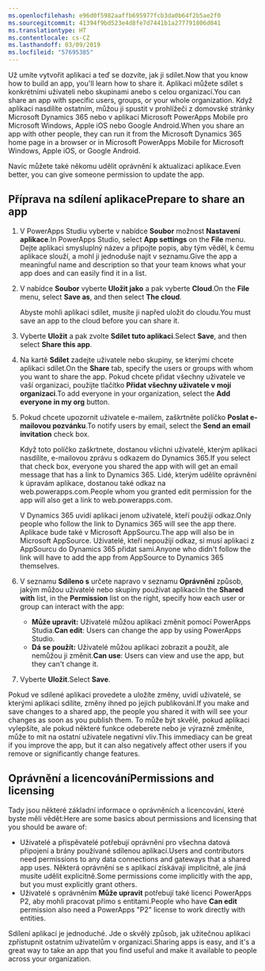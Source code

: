 ```yaml
---
ms.openlocfilehash: e96d0f5982aaffb695977fcb3da0b64f2b5ae2f0
ms.sourcegitcommit: 41394f9bd523e4d8fe7d7441b1a277791806d041
ms.translationtype: HT
ms.contentlocale: cs-CZ
ms.lasthandoff: 03/09/2019
ms.locfileid: "57695385"
---
```

<span data-ttu-id="42f1b-101">Už umíte vytvořit aplikaci a teď se dozvíte, jak ji sdílet.</span><span class="sxs-lookup"><span data-stu-id="42f1b-101">Now that you know how to build an app, you'll learn how to share it.</span></span> <span data-ttu-id="42f1b-102">Aplikaci můžete sdílet s konkrétními uživateli nebo skupinami anebo s celou organizací.</span><span class="sxs-lookup"><span data-stu-id="42f1b-102">You can share an app with specific users, groups, or your whole organization.</span></span> <span data-ttu-id="42f1b-103">Když aplikaci nasdílíte ostatním, můžou ji spustit v prohlížeči z domovské stránky Microsoft Dynamics 365 nebo v aplikaci Microsoft PowerApps Mobile pro Microsoft Windows, Apple iOS nebo Google Android.</span><span class="sxs-lookup"><span data-stu-id="42f1b-103">When you share an app with other people, they can run it from the Microsoft Dynamics 365 home page in a browser or in Microsoft PowerApps Mobile for Microsoft Windows, Apple iOS, or Google Android.</span></span>

<span data-ttu-id="42f1b-104">Navíc můžete také někomu udělit oprávnění k aktualizaci aplikace.</span><span class="sxs-lookup"><span data-stu-id="42f1b-104">Even better, you can give someone permission to update the app.</span></span>

## <a name="prepare-to-share-an-app"></a><span data-ttu-id="42f1b-105">Příprava na sdílení aplikace</span><span class="sxs-lookup"><span data-stu-id="42f1b-105">Prepare to share an app</span></span>

1. <span data-ttu-id="42f1b-106">V PowerApps Studiu vyberte v nabídce **Soubor** možnost **Nastavení aplikace**.</span><span class="sxs-lookup"><span data-stu-id="42f1b-106">In PowerApps Studio, select **App settings** on the **File** menu.</span></span> <span data-ttu-id="42f1b-107">Dejte aplikaci smysluplný název a připojte popis, aby tým věděl, k čemu aplikace slouží, a mohl ji jednoduše najít v seznamu.</span><span class="sxs-lookup"><span data-stu-id="42f1b-107">Give the app a meaningful name and description so that your team knows what your app does and can easily find it in a list.</span></span>

1. <span data-ttu-id="42f1b-108">V nabídce **Soubor** vyberte **Uložit jako** a pak vyberte **Cloud**.</span><span class="sxs-lookup"><span data-stu-id="42f1b-108">On the **File** menu, select **Save as**, and then select **The cloud**.</span></span>

    <span data-ttu-id="42f1b-109">Abyste mohli aplikaci sdílet, musíte ji napřed uložit do cloudu.</span><span class="sxs-lookup"><span data-stu-id="42f1b-109">You must save an app to the cloud before you can share it.</span></span>

1. <span data-ttu-id="42f1b-110">Vyberte **Uložit** a pak zvolte **Sdílet tuto aplikaci**.</span><span class="sxs-lookup"><span data-stu-id="42f1b-110">Select **Save**, and then select **Share this app**.</span></span>

1. <span data-ttu-id="42f1b-111">Na kartě **Sdílet** zadejte uživatele nebo skupiny, se kterými chcete aplikaci sdílet.</span><span class="sxs-lookup"><span data-stu-id="42f1b-111">On the **Share** tab, specify the users or groups with whom you want to share the app.</span></span> <span data-ttu-id="42f1b-112">Pokud chcete přidat všechny uživatele ve vaší organizaci, použijte tlačítko **Přidat všechny uživatele v mojí organizaci**.</span><span class="sxs-lookup"><span data-stu-id="42f1b-112">To add everyone in your organization, select the **Add everyone in my org** button.</span></span>

1. <span data-ttu-id="42f1b-113">Pokud chcete upozornit uživatele e-mailem, zaškrtněte políčko **Poslat e-mailovou pozvánku**.</span><span class="sxs-lookup"><span data-stu-id="42f1b-113">To notify users by email, select the **Send an email invitation** check box.</span></span>

    <span data-ttu-id="42f1b-114">Když toto políčko zaškrtnete, dostanou všichni uživatelé, kterým aplikaci nasdílíte, e-mailovou zprávu s odkazem do Dynamics 365.</span><span class="sxs-lookup"><span data-stu-id="42f1b-114">If you select that check box, everyone you shared the app with will get an email message that has a link to Dynamics 365.</span></span> <span data-ttu-id="42f1b-115">Lidé, kterým udělíte oprávnění k úpravám aplikace, dostanou také odkaz na web.powerapps.com.</span><span class="sxs-lookup"><span data-stu-id="42f1b-115">People whom you granted edit permission for the app will also get a link to web.powerapps.com.</span></span>

    <span data-ttu-id="42f1b-116">V Dynamics 365 uvidí aplikaci jenom uživatelé, kteří použijí odkaz.</span><span class="sxs-lookup"><span data-stu-id="42f1b-116">Only people who follow the link to Dynamics 365 will see the app there.</span></span> <span data-ttu-id="42f1b-117">Aplikace bude také v Microsoft AppSourcu.</span><span class="sxs-lookup"><span data-stu-id="42f1b-117">The app will also be in Microsoft AppSource.</span></span> <span data-ttu-id="42f1b-118">Uživatelé, kteří nepoužijí odkaz, si musí aplikaci z AppSourcu do Dynamics 365 přidat sami.</span><span class="sxs-lookup"><span data-stu-id="42f1b-118">Anyone who didn't follow the link will have to add the app from AppSource to Dynamics 365 themselves.</span></span>

1. <span data-ttu-id="42f1b-119">V seznamu **Sdíleno s** určete napravo v seznamu **Oprávnění** způsob, jakým můžou uživatelé nebo skupiny používat aplikaci:</span><span class="sxs-lookup"><span data-stu-id="42f1b-119">In the **Shared with** list, in the **Permission** list on the right, specify how each user or group can interact with the app:</span></span>

    - <span data-ttu-id="42f1b-120">**Může upravit:** Uživatelé můžou aplikaci změnit pomocí PowerApps Studia.</span><span class="sxs-lookup"><span data-stu-id="42f1b-120">**Can edit**: Users can change the app by using PowerApps Studio.</span></span>
    - <span data-ttu-id="42f1b-121">**Dá se použít:** Uživatelé můžou aplikaci zobrazit a použít, ale nemůžou ji změnit.</span><span class="sxs-lookup"><span data-stu-id="42f1b-121">**Can use**: Users can view and use the app, but they can't change it.</span></span>

1. <span data-ttu-id="42f1b-122">Vyberte **Uložit**.</span><span class="sxs-lookup"><span data-stu-id="42f1b-122">Select **Save**.</span></span>

<span data-ttu-id="42f1b-123">Pokud ve sdílené aplikaci provedete a uložíte změny, uvidí uživatelé, se kterými aplikaci sdílíte, změny ihned po jejich publikování.</span><span class="sxs-lookup"><span data-stu-id="42f1b-123">If you make and save changes to a shared app, the people you shared it with will see your changes as soon as you publish them.</span></span> <span data-ttu-id="42f1b-124">To může být skvělé, pokud aplikaci vylepšíte, ale pokud některé funkce odeberete nebo je výrazně změníte, může to mít na ostatní uživatele negativní vliv.</span><span class="sxs-lookup"><span data-stu-id="42f1b-124">This immediacy can be great if you improve the app, but it can also negatively affect other users if you remove or significantly change features.</span></span>

## <a name="permissions-and-licensing"></a><span data-ttu-id="42f1b-125">Oprávnění a licencování</span><span class="sxs-lookup"><span data-stu-id="42f1b-125">Permissions and licensing</span></span>

<span data-ttu-id="42f1b-126">Tady jsou některé základní informace o oprávněních a licencování, které byste měli vědět:</span><span class="sxs-lookup"><span data-stu-id="42f1b-126">Here are some basics about permissions and licensing that you should be aware of:</span></span>

- <span data-ttu-id="42f1b-127">Uživatelé a přispěvatelé potřebují oprávnění pro všechna datová připojení a brány používané sdílenou aplikací.</span><span class="sxs-lookup"><span data-stu-id="42f1b-127">Users and contributors need permissions to any data connections and gateways that a shared app uses.</span></span> <span data-ttu-id="42f1b-128">Některá oprávnění se s aplikací získávají implicitně, ale jiná musíte udělit explicitně.</span><span class="sxs-lookup"><span data-stu-id="42f1b-128">Some permissions come implicitly with the app, but you must explicitly grant others.</span></span>
- <span data-ttu-id="42f1b-129">Uživatelé s oprávněním **Může upravit** potřebují také licenci PowerApps P2, aby mohli pracovat přímo s entitami.</span><span class="sxs-lookup"><span data-stu-id="42f1b-129">People who have **Can edit** permission also need a PowerApps "P2" license to work directly with entities.</span></span>

<span data-ttu-id="42f1b-130">Sdílení aplikací je jednoduché. Jde o skvělý způsob, jak užitečnou aplikaci zpřístupnit ostatním uživatelům v organizaci.</span><span class="sxs-lookup"><span data-stu-id="42f1b-130">Sharing apps is easy, and it's a great way to take an app that you find useful and make it available to people across your organization.</span></span>